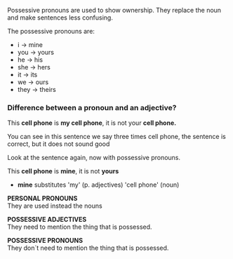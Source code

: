 Possessive pronouns are used to show ownership. They replace the noun and make sentences less confusing.

The possessive pronouns are:
- i -> mine
- you -> yours
- he -> his
- she -> hers
- it -> its
- we -> ours
- they -> theirs

### Difference between a pronoun and an adjective?

This **cell phone** is **my cell phone**, it is not your **cell phone.**

You can see in this sentence we say three times cell phone, the sentence is correct, but it does not sound good

Look at the sentence again, now with possessive pronouns.

This **cell phone** is **mine**, it is not **yours**
- **mine** substitutes 'my' (p. adjectives) 'cell phone' (noun)

**PERSONAL PRONOUNS**  
They are used instead the nouns

**POSSESSIVE ADJECTIVES**  
They need to mention the thing that is possessed.

**POSSESSIVE PRONOUNS**  
They don´t need to mention the thing that is possessed.

